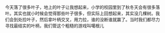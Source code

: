 今天落了很多叶子，地上的叶子让我想起来，小学的校园里到了秋冬天会有很多落叶。其实也就小时候会觉得那些叶子很多，但实际上回想起来，其实没几棵树。我们会到处捡叶子，然后拿叶柄交叉，用力拉，谁的没断谁就赢了。当时我们都尽力寻找最结实的叶柄，我们管这个粗糙的游戏叫噶根儿